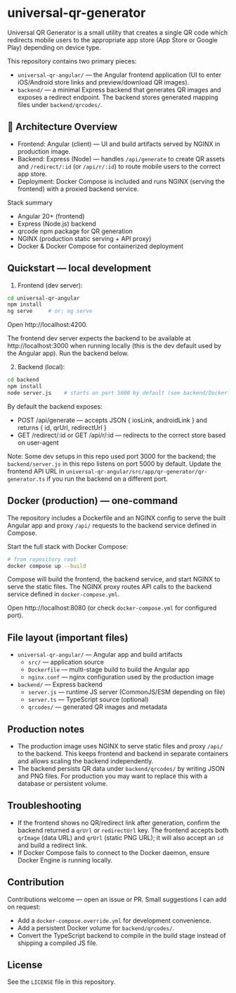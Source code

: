 # universal-qr-generator

Universal QR Generator is a small utility that creates a single QR code which redirects mobile users to the appropriate app store (App Store or Google Play) depending on device type.

This repository contains two primary pieces:

- `universal-qr-angular/` — the Angular frontend application (UI to enter iOS/Android store links and preview/download QR images).
- `backend/` — a minimal Express backend that generates QR images and exposes a redirect endpoint. The backend stores generated mapping files under `backend/qrcodes/`.

## 🧩 Architecture Overview

- Frontend: Angular (client) — UI and build artifacts served by NGINX in production image.
- Backend: Express (Node) — handles `/api/generate` to create QR assets and `/redirect/:id` (or `/api/r/:id`) to route mobile users to the correct app store.
- Deployment: Docker Compose is included and runs NGINX (serving the frontend) with a proxied backend service.

Stack summary

- Angular 20+ (frontend)
- Express (Node.js) backend
- qrcode npm package for QR generation
- NGINX (production static serving + API proxy)
- Docker & Docker Compose for containerized deployment

## Quickstart — local development

1) Frontend (dev server):

```bash
cd universal-qr-angular
npm install
ng serve     # or: ng serve
```

Open http://localhost:4200.

The frontend dev server expects the backend to be available at http://localhost:3000 when running locally (this is the dev default used by the Angular app). Run the backend below.

2) Backend (local):

```bash
cd backend
npm install
node server.js    # starts on port 5000 by default (see backend/Dockerfile and server.js)
```

By default the backend exposes:
- POST /api/generate — accepts JSON { iosLink, androidLink } and returns { id, qrUrl, redirectUrl }
- GET /redirect/:id or GET /api/r/:id — redirects to the correct store based on user-agent

Note: Some dev setups in this repo used port 3000 for the backend; the `backend/server.js` in this repo listens on port 5000 by default. Update the frontend API URL in `universal-qr-angular/src/app/qr-generator/qr-generator.ts` if you run the backend on a different port.

## Docker (production) — one-command

The repository includes a Dockerfile and an NGINX config to serve the built Angular app and proxy `/api/` requests to the backend service defined in Compose.

Start the full stack with Docker Compose:

```bash
# from repository root
docker compose up --build
```

Compose will build the frontend, the backend service, and start NGINX to serve the static files. The NGINX proxy routes API calls to the backend service defined in `docker-compose.yml`.

Open http://localhost:8080 (or check `docker-compose.yml` for configured port).

## File layout (important files)

- `universal-qr-angular/` — Angular app and build artifacts
	- `src/` — application source
	- `Dockerfile` — multi-stage build to build the Angular app
	- `nginx.conf` — nginx configuration used by the production image
- `backend/` — Express backend
	- `server.js` — runtime JS server (CommonJS/ESM depending on file)
	- `server.ts` — TypeScript source (optional)
	- `qrcodes/` — generated QR images and metadata

## Production notes

- The production image uses NGINX to serve static files and proxy `/api/` to the backend. This keeps frontend and backend in separate containers and allows scaling the backend independently.
- The backend persists QR data under `backend/qrcodes/` by writing JSON and PNG files. For production you may want to replace this with a database or persistent volume.

## Troubleshooting

- If the frontend shows no QR/redirect link after generation, confirm the backend returned a `qrUrl` or `redirectUrl` key. The frontend accepts both `qrImage` (data URL) and `qrUrl` (static PNG URL); it will also accept an `id` and build a redirect link.
- If Docker Compose fails to connect to the Docker daemon, ensure Docker Engine is running locally.

## Contribution

Contributions welcome — open an issue or PR. Small suggestions I can add on request:
- Add a `docker-compose.override.yml` for development convenience.
- Add a persistent Docker volume for `backend/qrcodes/`.
- Convert the TypeScript backend to compile in the build stage instead of shipping a compiled JS file.

## License

See the `LICENSE` file in this repository.
